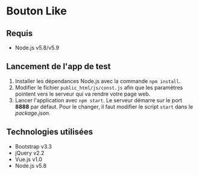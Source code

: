 # Bouton Like

## Requis

* Node.js v5.8/v5.9

## Lancement de l'app de test

1. Installer les dépendances Node.js avec la commande `npm install`.
2. Modifier le fichier `public_html/js/const.js` afin que les paramètres pointent vers le serveur qui va rendre votre page web.
3. Lancer l'application avec `npm start`. Le serveur démarre sur le port __8888__ par défaut. Pour le changer, il faut modifier le script `start` dans le _package.json_.

## Technologies utilisées

* Bootstrap v3.3
* jQuery v2.2
* Vue.js v1.0
* Node.js v5.8
